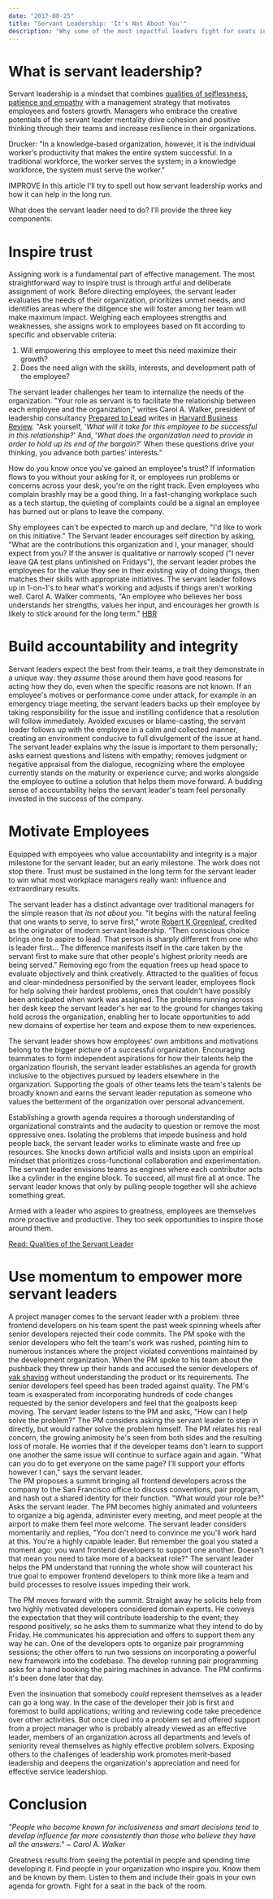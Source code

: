 ```yaml
---
date: "2017-08-25"
title: "Servant Leadership: 'It's Not About You'"
description: "Why some of the most impactful leaders fight for seats in the back of the room."
---
```


<!-- Result?  Better decisions, more influence
Inspire Trust
Motivate Employees
Build Community
Grow other servant leaders
(?) Conventional Management -->


# What is servant leadership?  
Servant leadership is a mindset that combines [qualities of selflessness, patience and empathy](servant_leader_qualities/) with a management strategy that motivates employees and fosters growth.  Managers who embrace the creative potentials of the servant leader mentality drive cohesion and positive thinking through their teams and increase resilience in their organizations.

Drucker: "In a knowledge-based organization, however, it is the individual worker’s productivity that makes the entire system successful.  In a traditional workforce, the worker serves the system; in a knowledge workforce, the system must serve the worker."

IMPROVE In this article I'll try to spell out how servant leadership works and how it can help in the long run.

What does the servant leader need to do?  I'll provide the three key components.

# Inspire trust
Assigning work is a fundamental part of effective management.  The most straightforward way to inspire trust is through artful and deliberate assignment of work.  Before directing employees, the servant leader evaluates the needs of their organization, prioritizes unmet needs, and identifies areas where the diligence she will foster among her team will make maximum impact.  Weighing each employees strengths and weaknesses, she assigns work to employees based on fit according to specific and observable criteria:

1. Will empowering this employee to meet this need maximize their growth?
2. Does the need align with the skills, interests, and development path of the employee?

The servant leader challenges her team to internalize the needs of the organization.  "Your role as servant is to facilitate the relationship between each employee and the organization," writes Carol A. Walker, president of leadership consultancy [Prepared to Lead](http://www.preparedtolead.com/) writes in [Harvard Business Review](https://hbr.org/2015/09/new-managers-need-a-philosophy-about-how-theyll-lead).  "Ask yourself, '*What will it take for this employee to be successful in this relationship?*'  And, '*What does the organization need to provide in order to hold up its end of the bargain?*'  When these questions drive your thinking, you advance both parties' interests."

How do you know once you've gained an employee's trust?  If information flows to you without your asking for it, or employees run problems or concerns across your desk, you're on the right track.  Even employees who complain brashly may be a good thing.  In a fast-changing workplace such as a tech startup, the quieting of complaints could be a signal an employee has burned out or plans to leave the company.

Shy employees can't be expected to march up and declare, "I'd like to work on this initiative."  The Servant leader encourages self direction by asking, "What are the contributions this organization and I, your manager, should expect from you?  If the answer is qualitative or narrowly scoped ("I never leave QA test plans unfinished  on Fridays"), the servant leader probes the employees for the value they see in their existing way of doing things, then matches their skills with appropriate initiatives.  The servant leader follows up in 1-on-1's to hear what's working and adjusts if things aren't working well.  Carol A. Walker comments, "An employee who believes her boss understands her strengths, values her input, and encourages her growth is likely to stick around for the long term." [HBR](https://hbr.org/2015/09/new-managers-need-a-philosophy-about-how-theyll-lead?referral=03758&cm_vc=rr_item_page.top_right)

# Build accountability and integrity

Servant leaders expect the best from their teams, a trait they demonstrate in a unique way: they *assume* those around them have good reasons for acting how they do, even when the specific reasons are not known.  If an employee's motives or performance come under attack, for example in an emergency triage meeting, the servant leaders backs up their employee by taking responsibility for the issue and instilling confidence that a resolution will follow immediately.  Avoided excuses or blame-casting, the servant leader follows up with the employee in a calm and collected manner, creating an environment conducive to full divulgement of the issue at hand.  The servant leader explains why the issue is important to them personally; asks earnest questions and listens with empathy; removes judgment or negative appraisal from the dialogue, recognizing where the employee currently stands on the maturity or experience curve; and works alongside the employee to outline a solution that helps them move forward.  A budding sense of accountability helps the servant leader's team feel personally invested in the success of the company.

# Motivate Employees

Equipped with empoyees who value accountability and integrity is a major milestone for the servant leader, but an early milestone.  The work does not stop there.  Trust must be sustained in the long term for the servant leader to win what most workplace managers really want: influence and extraordinary results.

The servant leader has a distinct advantage over traditional managers for the simple reason that *its not about you.*  "It begins with the natural feeling that one wants to serve, to serve first,” wrote [Robert K Greenleaf](https://en.wikipedia.org/wiki/Robert_K._Greenleaf), credited as the originator of modern servant leadership. “Then conscious choice brings one to aspire to lead.  That person is sharply different from one who is leader first... The difference manifests itself in the care taken by the servant first to make sure that other people's highest priority needs are being served."  Removing ego from the equation frees up head space to evaluate objectively and think creatively.  Attracted to the qualities of focus and clear-mindedness personified by the servant leader, employees flock for help solving their hardest problems, ones that couldn't have possibly been anticipated when work was assigned.  The problems running across her desk keep the servant leader's her ear to the ground for changes taking hold across the organization, enabling her to locate opportunities to add new domains of expertise  her team and expose them to new experiences.

The servant leader shows how employees' own ambitions and motivations belong to the bigger picture of a successful organization.  Encouraging teammates to form independent aspirations for how their talents help the organization flourish, the servant leader establishes an agenda for growth inclusive to the objectives pursued by leaders elsewhere in the organization.  Supporting the goals of other teams lets the team's talents be broadly known and earns the servant leader reputation as someone who values the betterment of the organization over personal advancement.

Establishing a growth agenda requires a thorough understanding of organizational constraints and the audacity to question or remove the most oppressive ones. Isolating the problems that impede business and hold people back, the servant leader works to eliminate waste and free up resources.  She knocks down artificial walls and insists upon an empirical mindset that prioritizes cross-functional collaboration and experimentation.  The servant leader envisions teams as engines where each contributor acts like a cylinder in the engine block.  To succeed, all must fire all at once.  The servant leader knows that only by pulling people together will she achieve something great.  

Armed with a leader who aspires to greatness, employees are themselves more proactive and productive.  They too seek opportunities to inspire those around them.

[Read: Qualities of the Servant Leader](#)

# Use momentum to empower more servant leaders

A project manager comes to the servant leader with a problem: three frontend developers on his team spent the past week spinning wheels after senior developers rejected their code commits.  The PM spoke with the senior developers who felt the team's work was rushed, pointing him to numerous instances where the project violated conventions maintained by the development organization.  When the PM spoke to his team about the pushback they threw up their hands and accused the senior developers of [yak shaving](http://projects.csail.mit.edu/gsb/old-archive/gsb-archive/gsb2000-02-11.html) without understanding the product or its requirements.  The senior developers feel speed has been traded against quality.  The PM's team is exasperated from incorporating hundreds of code changes requested by the senior developers and feel that the goalposts keep moving.  The servant leader listens to the PM and asks, "How can I help solve the problem?"  The PM considers asking the servant leader to step in directly, but would rather solve the problem himself.  The PM relates his real concern, the growing animosity he's seen from both sides and the resulting loss of morale.  He worries that if the developer teams don't learn to support one another the same issue will continue to surface again and again.  "What can you do to get everyone on the same page?  I'll support your efforts however I can," says the servant leader.  
The PM proposes a summit bringing all frontend developers across the company to the San Francisco office to discuss conventions, pair program, and hash out a shared identity for their function.  "What would your role be?" Asks the servant leader.  The PM becomes highly animated and volunteers to organize a big agenda, administer every meeting, and meet people at the airport to make them feel more welcome.  The servant leader considers momentarily and replies, "You don't need to convince me you'll work hard at this.  You're a highly capable leader.  But remember the goal you stated a moment ago: you want frontend developers to support one another.  Doesn't that mean you need to take more of a backseat role?"  The servant leader helps the PM understand that running the whole show will counteract his true goal to empower frontend developers to think more like a team and build processes to resolve issues impeding their work.

The PM moves forward with the summit.  Straight away he solicits help from two highly motivated developers considered domain experts.  He conveys the expectation that they will contribute leadership to the event; they respond positively, so he asks them to summarize what they intend to do by Friday.  He communicates his appreciation and offers to support them any way he can.  One of the developers opts to organize pair programming sessions; the other offers to run two sessions on incorporating a powerful new framework into the codebase.  The develop running pair programming asks for a hand booking the pairing machines in advance.  The PM confirms it's been done later that day.

Even the insinuation that somebody *could* represent themselves as a leader can go a long way.  In the case of the developer their job is first and foremost to build applications; writing and reviewing code take precedence over other activities.  But once clued into a problem set and offered support from a project manager who is probably already viewed as an effective leader, members of an organization across all departments and levels of seniority reveal themselves as highly effective problem solvers.  Exposing others to the challenges of leadership work promotes merit-based leadership and deepens the organization's appreciation and need for effective service leadershiop.

# Conclusion
*"People who become known for inclusiveness and smart decisions tend to develop influence far more consistently than those who believe they have all the answers." ~ Carol A. Walker*

Greatness results from seeing the potential in people and spending time developing it.  Find people in your organization who inspire you.  Know them and be known by them.  Listen to them and include their goals in your own agenda for growth.  Fight for a seat in the back of the room.  